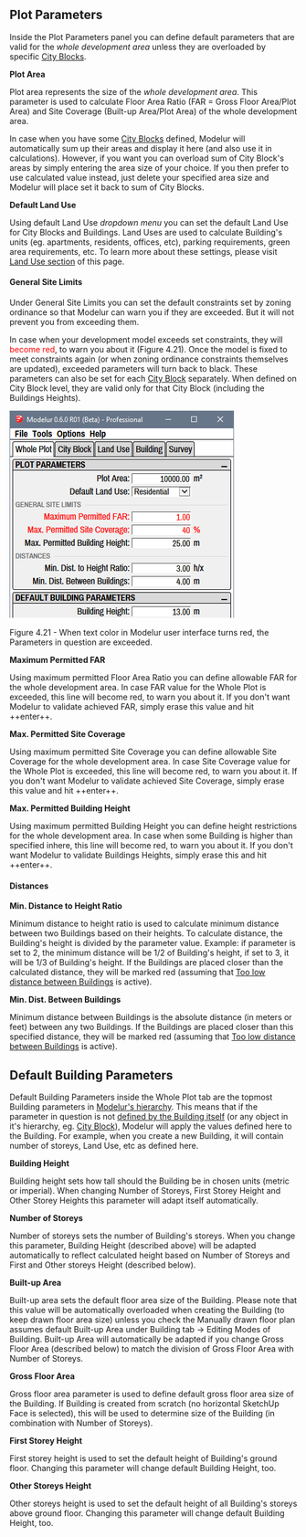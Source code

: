 Plot Parameters
---------------
Inside the Plot Parameters panel you can define default parameters that are valid for the _whole development area_ unless they are overloaded by specific [City Blocks](city_block).

**Plot Area**

Plot area represents the size of the _whole development area_. This parameter is used to calculate Floor Area Ratio (FAR = Gross Floor Area/Plot Area) and Site Coverage (Built-up Area/Plot Area) of the whole development area.

In case when you have some [City Blocks](city_block) defined, Modelur will automatically sum up their areas and display it here (and also use it in calculations). However, if you want you can overload sum of City Block's areas by simply entering the area size of your choice. If you then prefer to use calculated value instead, just delete your specified area size and Modelur will place set it back to sum of City Blocks.   

**Default Land Use**

Using default Land Use _dropdown menu_ you can set the default Land Use for City Blocks and Buildings. Land Uses are used to calculate Building's units (eg. apartments, residents, offices, etc), parking requirements, green area requirements, etc. To learn more about these settings, please visit [Land Use section](land_use) of this page.

#### General Site Limits ####

Under General Site Limits you can set the default constraints set by zoning ordinance so that Modelur can warn you if they are exceeded. But it will not prevent you from exceeding them.

In case when your development model exceeds set constraints, they will <span style="color:red">become red</span>, to warn you about it (Figure 4.21). Once the model is fixed to meet constraints again (or when zoning ordinance constraints themselves are updated), exceeded parameters will turn back to black. These parameters can also be set for each [City Block](city_block/#selected-city-block-parameters) separately. When defined on City Block level, they are valid only for that City Block (including the Buildings Heights).

![Exceeded Site Limits](../img/modelur_exceeded_site_limits.png)
<figcaption>Figure 4.21 - When text color in Modelur user interface turns red, the Parameters in question are exceeded.</figcaption>

**Maximum Permitted FAR** 

Using maximum permitted Floor Area Ratio you can define allowable FAR for the whole development area. In case FAR value for the Whole Plot is exceeded, this line will become red, to warn you about it. If you don't want Modelur to validate achieved FAR, simply erase this value and hit ++enter++.

**Max. Permitted Site Coverage** 

Using maximum permitted Site Coverage you can define allowable Site Coverage for the whole development area. In case Site Coverage value for the Whole Plot is exceeded, this line will become red, to warn you about it. If you don't want Modelur to validate achieved Site Coverage, simply erase this value and hit ++enter++.
 
**Max. Permitted Building Height** 

Using maximum permitted Building Height you can define height restrictions for the whole development area. In case when some Building is higher than specified inhere, this line will become red, to warn you about it. If you don't want Modelur to validate Buildings Heights, simply erase this and hit ++enter++.

#### Distances ####
 
**Min. Distance to Height Ratio**

Minimum distance to height ratio is used to calculate minimum distance between two Buildings based on their heights. To calculate distance, the Building's height is divided by the parameter value. Example: if parameter is set to 2, the minimum distance will be 1/2 of Building's height, if set to 3, it will be 1/3 of Building's height. If the Buildings are placed closer than the calculated distance, they will be marked red (assuming that [Too low distance between Buildings](survey/#warnings) is active).

**Min. Dist. Between Buildings**

Minimum distance between Buildings is the absolute distance (in meters or feet) between any two Buildings. If the Buildings are placed closer than this specified distance, they will be marked red (assuming that [Too low distance between Buildings](survey/#warnings) is active).

Default Building Parameters
---------------------------
Default Building Parameters inside the Whole Plot tab are the topmost Building parameters in [Modelur's hierarchy](/quickstart/#step-3-changing-the-parameters). This means that if the parameter in question is not [defined by the Building itself](building/#selected-building-parameters) (or any object in it's hierarchy, eg. [City Block](city_block)), Modelur will apply the values defined here to the Building. For example, when you create a new Building, it will contain number of storeys, Land Use, etc as defined here.

**Building Height**

Building height sets how tall should the Building be in chosen units (metric or imperial). When changing Number of Storeys, First Storey Height and Other Storey Heights this parameter will adapt itself automatically.

**Number of Storeys**

Number of storeys sets the number of Building's storeys. When you change this parameter, Building Height (described above) will be adapted automatically to reflect calculated height based on Number of Storeys and First and Other storeys Height (described below).

**Built-up Area**

Built-up area sets the default floor area size of the Building. Please note that this value will be automatically overloaded when creating the Building (to keep drawn floor area size) unless you check the Manually drawn floor plan assumes default Built-up Area under Building tab → Editing Modes of Building. Built-up Area will automatically be adapted if you change Gross Floor Area (described below) to match the division of Gross Floor Area with Number of Storeys. 

**Gross Floor Area**

Gross floor area parameter is used to define default gross floor area size of the Building. If Building is created from scratch (no horizontal SketchUp Face is selected), this will be used to determine size of the Building (in combination with Number of Storeys).

 
**First Storey Height**

First storey height is used to set the default height of Building's ground floor. Changing this parameter will change default Building Height, too.

**Other Storeys Height**

Other storeys height is used to set the default height of all Building's storeys above ground floor. Changing this parameter will change default Building Height, too.